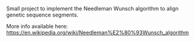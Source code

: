Small project to implement the Needleman Wunsch algorithm to align genetic sequence segments.

More info available here: https://en.wikipedia.org/wiki/Needleman%E2%80%93Wunsch_algorithm
